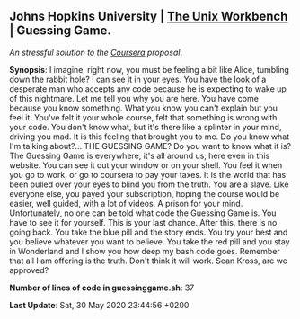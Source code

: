 ## Johns Hopkins University | [The Unix Workbench](https://seankross.com/the-unix-workbench/) | Guessing Game.
*An stressful solution to the [Coursera](https://www.coursera.org/learn/unix) proposal*.

**Synopsis**:  I imagine, right now, you must be feeling a bit like Alice, tumbling down the rabbit hole? I can see it in your eyes. You have the look of a desperate man who accepts any code because he is expecting to wake up of this nightmare.
Let me tell you why you are here. You have come because you know something. What you know you can't explain but you feel it. You've felt it your whole course, felt that something is wrong with your code. You don't know what, but it's there like a splinter in your mind, driving you mad. It is this feeling that brought you to me. Do you know what I'm talking about?... THE GUESSING GAME?
Do you want to know what it is? The Guessing Game is everywhere, it's all around us, here even in this website. You can see it out your window or on your shell. You feel it when you go to work, or go to coursera to pay your taxes. It is the world that has been pulled over your eyes to blind you from the truth.
You are a slave. Like everyone else, you payed your subscription, hoping the course would be easier, well guided, with a lot of videos. A prison for your mind. Unfortunately, no one can be told what code the Guessing Game is. You have to see it for yourself.
This is your last chance. After this, there is no going back. You take the blue pill and the story ends. You try your best and you believe whatever you want to believe. You take the red pill and you stay in Wonderland and I show you how deep my bash code goes. Remember that all I am offering is the truth. Don't think it will work.
Sean Kross, are we approved?

**Number of lines of code in guessinggame.sh**: 
37

**Last Update**: 
Sat, 30 May 2020 23:44:56 +0200
